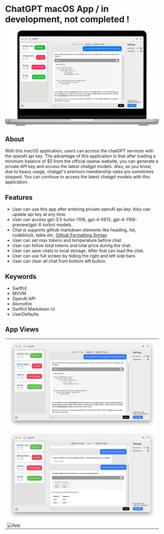# ChatGPT macOS App / in development, not completed !
![Home](ss4.png)

## About
With this macOS application, users can access the chatGPT services with the openAI api key.
The advantage of this application is that after loading a minimum balance of $5 from the official openai website, you can generate a private API key and access the latest chatgpt models.
Also, as you know, due to heavy usage, chatgpt's premium membership sales are sometimes stopped. You can continue to access the latest chatgpt models with this application.

## Features
- User can use this app after entering private openAI api key. Also can update api key at any time.
- User can access gpt-3.5-turbo-1106, gpt-4-0613, gpt-4-1106-preview(gpt-4-turbo) models.
- Chat is supports github markdown elements like heading, list, codeblock, table etc. [Github Formatting Syntax](https://docs.github.com/en/get-started/writing-on-github/getting-started-with-writing-and-formatting-on-github/basic-writing-and-formatting-syntax)
- User can set max tokens and temperature before chat.
- User can follow total tokens and total price during the chat.
- User can save chats to local storage. After that can load the chat.
- User can use full screen by hiding the right and left side bars.
- User can clear all chat from bottom left button.

## Keywords
- SwiftUI
- MVVM
- OpenAI API
- Alomofire
- SwiftUI Markdown UI
- UserDefaults

## App Views
||
|-|
|![Home](ss2.png)|
|![Home](ss3.png)|
| ![App](gpt.gif) |
